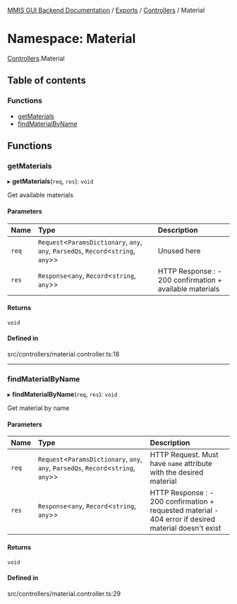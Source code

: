 [MMIS GUI Backend Documentation](../README.md) / [Exports](../modules.md) / [Controllers](Controllers.md) / Material

# Namespace: Material

[Controllers](Controllers.md).Material

## Table of contents

### Functions

-   [getMaterials](Controllers.Material.md#getmaterials)
-   [findMaterialByName](Controllers.Material.md#findmaterialbyname)

## Functions

### getMaterials

▸ **getMaterials**(`req`, `res`): `void`

Get available materials

#### Parameters

| Name  | Type                                                                                 | Description                                              |
| :---- | :----------------------------------------------------------------------------------- | :------------------------------------------------------- |
| `req` | `Request`<`ParamsDictionary`, `any`, `any`, `ParsedQs`, `Record`<`string`, `any`\>\> | Unused here                                              |
| `res` | `Response`<`any`, `Record`<`string`, `any`\>\>                                       | HTTP Response : - 200 confirmation + available materials |

#### Returns

`void`

#### Defined in

src/controllers/material.controller.ts:18

---

### findMaterialByName

▸ **findMaterialByName**(`req`, `res`): `void`

Get material by name

#### Parameters

| Name  | Type                                                                                 | Description                                                                                           |
| :---- | :----------------------------------------------------------------------------------- | :---------------------------------------------------------------------------------------------------- |
| `req` | `Request`<`ParamsDictionary`, `any`, `any`, `ParsedQs`, `Record`<`string`, `any`\>\> | HTTP Request. Must have `name` attribute with the desired material                                    |
| `res` | `Response`<`any`, `Record`<`string`, `any`\>\>                                       | HTTP Response : - 200 confirmation + requested material - 404 error if desired material doesn't exist |

#### Returns

`void`

#### Defined in

src/controllers/material.controller.ts:29
